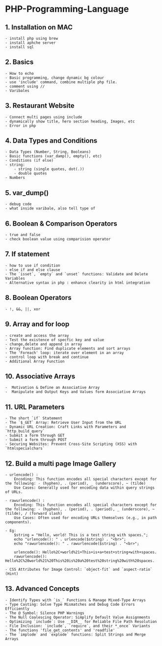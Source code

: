 # PHP-Programming-Language

## 1. Installation on MAC
    - install php using brew 
    - install aphche server
    - install sql

## 2. Basics
    - How to echo
    - Basic programming, change dynamic bg colour
    - use 'include' command, combine multiple php file.
    - comment using //
    - Varibales

 ## 3. Restaurant Website
    - Connect multi pages using include
    - dynamically show title, hero section heading, Images, etc
    - Error in php

 ## 4. Data Types and Conditions
    - Data Types (Number, String, Booleans)
    - Basic functions (var_damp(), empty(), etc)
    - Conditions (if else)
    - string:
        - string (single quotes, dot(.))
        - double quotes
    - Numbers

## 5. var_dump()
    - debug code
    - what inside varibale, also tell type of

## 6. Boolean & Comparison Operators
    - true and false
    - check boolean value using comparision operator

## 7. If statement
    - how to use if condition
    - else if and else clause
    - The `isset`, `empty` and `unset` functions: Validate and Delete Variables
    - Alternative syntax in php : enhance clearity in html integration

## 8. Boolean Operators
    - !, &&, ||, xor

## 9. Array and for loop
    - create and access the array
    - Test the existence of specfic key and value
    - change,delete and append in array
    - Array function: Find duplicate elements and sort arrays
    - The 'Foreach' loop: iterate over element in an array
    - control loop with break and continue
    - Additional Array Function
    
## 10. Associative Arrays
    -  Motivation & Define an Associative Array
    -  Manipulate and Output Keys and Values form Associative Arrays

## 11. URL Parameters
    - The short `if` Statement
    - The `$_GET` Array: Retrieve User Input from the URL
    - Dynamic URL Creation: Craft Links with Parameters and `http_build_query`
    - Submit a form through GET
    - Submit a form through POST
    - Securing Websites: Prevent Cross-Site Scripting (XSS) with `htmlspecialchars`

## 12. Build a multi page Image Gallery
    - urlencode() : 
        Encoding: This function encodes all special characters except for the following: - (hyphen), . (period), _ (underscore), ~ (tilde)
        Use Cases: Generally used for encoding data within query strings of URLs.

    - rawurlencode() : 
        Encoding: This function encodes all special characters except for the following: - (hyphen), . (period), . (period), _ (underscore), ~ (tilde), / (forward slash)
        Use Cases: Often used for encoding URLs themselves (e.g., in path components).

    - Eg:
        $string = "Hello, world! This is a test string with spaces.";
        echo "urlencode(): " . urlencode($string) . "<br>";
        echo "rawurlencode(): " . rawurlencode($string) . "<br>";

        urlencode(): Hello%2C+world%21+This+is+a+test+string+with+spaces.
        rawurlencode(): Hello%2C%20world%21%20This%20is%20a%20test%20string%20with%20spaces.

    - CSS Attributes for Image Control: `object-fit` and `aspect-ratio` (Hint)

## 13. Advanced Concepts
    - Identify Types with `is_` Functions & Manage Mixed-Type Arrays
    - Type Casting: Solve Type Mismatches and Debug Code Errors Efficiently
    - The @ Symbol: Silence PHP Warnings
    - The Null Coalescing Operator: Simplify Default Value Assignments
    - Optimizing `include`: Use __DIR__ for Reliable File Path Resolution
    - File Inclusion: `include`, `require`, and their *_once` Variants
    - The functions 'file_get_contents' and 'readfile'
    - The `implode` and `explode` functions: Split Strings and Merge Arrays